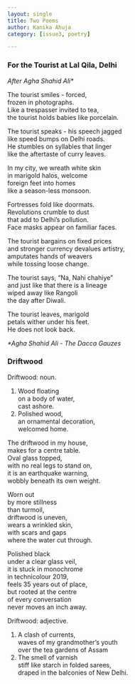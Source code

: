 ```yaml
---
layout: single
title: Two Poems
author: Kanika Ahuja
category: [issue3, poetry]

---
```


### For the Tourist at Lal Qila, Delhi

_After Agha Shahid Ali*_

The tourist smiles - forced,<br>
frozen in photographs. <br>
Like a trespasser invited to tea,<br>
the tourist holds babies like porcelain.<br>

The tourist speaks - his speech jagged<br>
like speed bumps on Delhi roads. <br>
He stumbles on syllables that linger <br>
like the aftertaste of curry leaves.<br>

In my city, we wreath white skin<br>
in marigold halos, welcome<br>
foreign feet into homes<br>
like a season-less monsoon.<br>

Fortresses fold like doormats. <br>
Revolutions crumble to dust<br>
that add to Delhi’s pollution.<br>
Face masks appear on familiar faces.<br>

The tourist bargains on fixed prices<br>
and stronger currency devalues artistry,<br>
amputates hands of weavers<br>
while tossing loose change.<br>

The tourist says, “Na, Nahi chahiye”<br>
and just like that there is a lineage<br>
wiped away like Rangoli <br>
the day after Diwali. <br>

The tourist leaves, marigold <br>
petals wither under his feet. <br>
He does not look back.<br>

_*Agha Shahid Ali - The Dacca Gauzes_



### Driftwood

Driftwood: noun.<br>
1. Wood floating<br>
on a body of water,<br>
cast ashore.<br>
2. Polished wood,<br>
an ornamental decoration,<br>
welcomed home.<br>

The driftwood in my house,<br>
makes for a centre table.<br>
Oval glass topped,<br>
with no real legs to stand on,<br>
it is an earthquake warning,<br>
wobbly beneath its own weight.<br>

Worn out<br>
by more stillness <br>
than turmoil,<br>
driftwood is uneven,<br>
wears a wrinkled skin,<br>
with scars and gaps <br>
where the water cut through.<br>

Polished black<br>
under a clear glass veil, <br>
it is stuck in monochrome<br>
in technicolour 2019,<br>
feels 35 years out of place,<br>
but rooted at the centre<br>
of every conversation<br>
never moves an inch away.<br>

Driftwood: adjective.<br>
1. A clash of currents,<br>
waves of my grandmother’s youth<br>
over the tea gardens of Assam<br>
2. The smell of varnish<br>
stiff like starch in folded sarees,<br>
draped in the balconies of New Delhi.<br>
